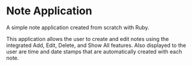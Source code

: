 # Note Application
A simple note application created from scratch with Ruby.

This application allows the user to create and edit notes using the integrated
Add, Edit, Delete, and Show All features. Also displayed to the user are time and date stamps that are automatically created with each note.
